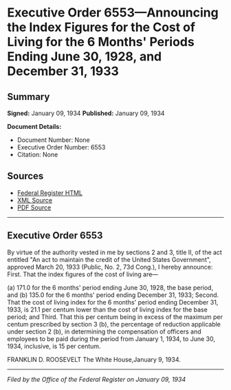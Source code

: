 # Executive Order 6553—Announcing the Index Figures for the Cost of Living for the 6 Months' Periods Ending June 30, 1928, and December 31, 1933

## Summary

**Signed:** January 09, 1934
**Published:** January 09, 1934

**Document Details:**
- Document Number: None
- Executive Order Number: 6553
- Citation: None

## Sources
- [Federal Register HTML](https://www.presidency.ucsb.edu/documents/executive-order-6553-announcing-the-index-figures-for-the-cost-living-for-the-6-months)
- [XML Source](None)
- [PDF Source](None)

---

## Executive Order 6553

By virtue of the authority vested in me by sections 2 and 3, title II, of the act entitled "An act to maintain the credit of the United States Government", approved March 20, 1933 (Public, No. 2, 73d Cong.), I hereby announce:
First. That the index figures of the cost of living are—

(a) 171.0 for the 6 months' period ending June 30, 1928, the base period, and
(b) 135.0 for the 6 months' period ending December 31, 1933;
Second. That the cost of living index for the 6 months' period ending December 31, 1933, is 21.1 per centum lower than the cost of living index for the base period; and
Third. That this per centum being in excess of the maximum per centum prescribed by section 3 (b), the percentage of reduction applicable under section 2 (b), in determining the compensation of officers and employees to be paid during the period from January 1, 1934, to June 30, 1934, inclusive, is 15 per centum.

FRANKLIN D. ROOSEVELT
The White House,January 9, 1934.

---

*Filed by the Office of the Federal Register on January 09, 1934*
